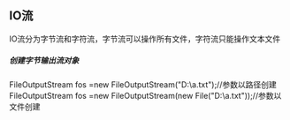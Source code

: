 ## IO流
IO流分为字节流和字符流，字节流可以操作所有文件，字符流只能操作文本文件
##### 创建字节输出流对象
FileOutputStream fos =new FileOutputStream("D:\\a.txt");//参数以路径创建
FileOutputStream fos =new FileOutputStream(new File("D:\\a.txt"));//参数以文件创建

